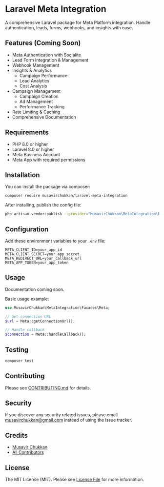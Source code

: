 # Laravel Meta Integration

A comprehensive Laravel package for Meta Platform integration. Handle authentication, leads, forms, webhooks, and insights with ease.

## Features (Coming Soon)

- Meta Authentication with Socialite
- Lead Form Integration & Management
- Webhook Management
- Insights & Analytics
  - Campaign Performance
  - Lead Analytics
  - Cost Analysis
- Campaign Management
  - Campaign Creation
  - Ad Management
  - Performance Tracking
- Rate Limiting & Caching
- Comprehensive Documentation

## Requirements

- PHP 8.0 or higher
- Laravel 8.0 or higher
- Meta Business Account
- Meta App with required permissions

## Installation

You can install the package via composer:

```bash
composer require musavirchukkan/laravel-meta-integration
```

After installing, publish the config file:

```bash
php artisan vendor:publish --provider="MusavirChukkan\MetaIntegration\MetaServiceProvider"
```

## Configuration

Add these environment variables to your `.env` file:

```env
META_CLIENT_ID=your_app_id
META_CLIENT_SECRET=your_app_secret
META_REDIRECT_URL=your_callback_url
META_APP_TOKEN=your_app_token
```

## Usage

Documentation coming soon.

Basic usage example:

```php
use MusavirChukkan\MetaIntegration\Facades\Meta;

// Get connection URL
$url = Meta::getConnectionUrl();

// Handle callback
$connection = Meta::handleCallback();
```

## Testing

```bash
composer test
```

## Contributing

Please see [CONTRIBUTING.md](CONTRIBUTING.md) for details.

## Security

If you discover any security related issues, please email musavirchukkan@gmail.com instead of using the issue tracker.

## Credits

- [Musavir Chukkan](https://github.com/musavirchukkan)
- [All Contributors](../../contributors)

## License

The MIT License (MIT). Please see [License File](LICENSE) for more information.
